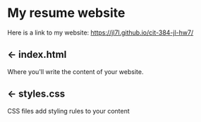 # My resume website

Here is a link to my website: https://jl7l.github.io/cit-384-jl-hw7/

## ← index.html

Where you'll write the content of your website.

## ← styles.css

CSS files add styling rules to your content
